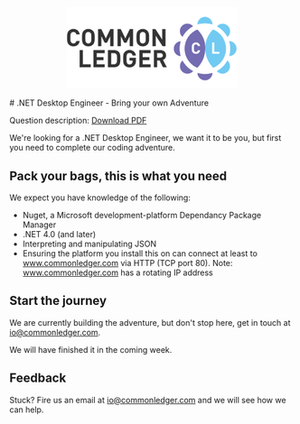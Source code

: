<p align="center">
<img width="300" src="https://raw.githubusercontent.com/commonledger/jobs/master/assets/img/common-ledger-logo.png" alt="Common Ledger Logo"/>
</p>
# .NET Desktop Engineer - Bring your own Adventure

Question description: [Download PDF](http://www.commonledger.com/assets/pdf/jobs/201503-NET-Desktop-Engineer.pdf)

We're looking for a .NET Desktop Engineer, we want it to be you, but first you need to complete our coding adventure.

## Pack your bags, this is what you need

We expect you have knowledge of the following:

- Nuget, a Microsoft development-platform Dependancy Package Manager
- .NET 4.0 (and later)
- Interpreting and manipulating JSON
- Ensuring the platform you install this on can connect at least to www.commonledger.com via HTTP (TCP port 80). Note: www.commonledger.com has a rotating IP address

## Start the journey

We are currently building the adventure, but don't stop here, get in touch at io@commonledger.com.

We will have finished it in the coming week.

## Feedback

Stuck? Fire us an email at io@commonledger.com and we will see how we can help.



